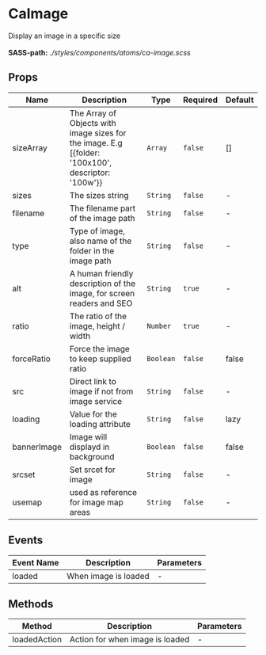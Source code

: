# CaImage

Display an image in a specific size<br><br> **SASS-path:** _./styles/components/atoms/ca-image.scss_

## Props

<!-- @vuese:CaImage:props:start -->
|Name|Description|Type|Required|Default|
|---|---|---|---|---|
|sizeArray|The Array of Objects with image sizes for the image. E.g [{folder: '100x100', descriptor: '100w'}}|`Array`|`false`|[]|
|sizes|The sizes string|`String`|`false`|-|
|filename|The filename part of the image path|`String`|`false`|-|
|type|Type of image, also name of the folder in the image path|`String`|`false`|-|
|alt|A human friendly description of the image, for screen readers and SEO|`String`|`true`|-|
|ratio|The ratio of the image, height / width|`Number`|`true`|-|
|forceRatio|Force the image to keep supplied ratio|`Boolean`|`false`|false|
|src|Direct link to image if not from image service|`String`|`false`|-|
|loading|Value for the loading attribute|`String`|`false`|lazy|
|bannerImage|Image will displayd in background|`Boolean`|`false`|false|
|srcset|Set srcet for image|`String`|`false`|-|
|usemap|used as reference for image map areas|`String`|`false`|-|

<!-- @vuese:CaImage:props:end -->


## Events

<!-- @vuese:CaImage:events:start -->
|Event Name|Description|Parameters|
|---|---|---|
|loaded|When image is loaded|-|

<!-- @vuese:CaImage:events:end -->


## Methods

<!-- @vuese:CaImage:methods:start -->
|Method|Description|Parameters|
|---|---|---|
|loadedAction|Action for when image is loaded|-|

<!-- @vuese:CaImage:methods:end -->


